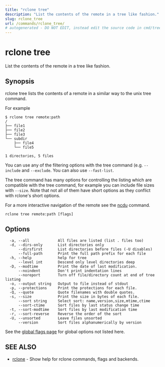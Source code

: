```yaml
---
title: "rclone tree"
description: "List the contents of the remote in a tree like fashion."
slug: rclone_tree
url: /commands/rclone_tree/
# autogenerated - DO NOT EDIT, instead edit the source code in cmd/tree/ and as part of making a release run "make commanddocs"
---
```

# rclone tree

List the contents of the remote in a tree like fashion.

## Synopsis


rclone tree lists the contents of a remote in a similar way to the
unix tree command.

For example

    $ rclone tree remote:path
    /
    ├── file1
    ├── file2
    ├── file3
    └── subdir
        ├── file4
        └── file5

    1 directories, 5 files

You can use any of the filtering options with the tree command (e.g.
`--include` and `--exclude`.  You can also use `--fast-list`.

The tree command has many options for controlling the listing which
are compatible with the tree command, for example you can include file
sizes with `--size`.  Note that not all of them have
short options as they conflict with rclone's short options.

For a more interactive navigation of the remote see the
[ncdu](/commands/rclone_ncdu/) command.


```
rclone tree remote:path [flags]
```

## Options

```
  -a, --all             All files are listed (list . files too)
  -d, --dirs-only       List directories only
      --dirsfirst       List directories before files (-U disables)
      --full-path       Print the full path prefix for each file
  -h, --help            help for tree
      --level int       Descend only level directories deep
  -D, --modtime         Print the date of last modification.
      --noindent        Don't print indentation lines
      --noreport        Turn off file/directory count at end of tree listing
  -o, --output string   Output to file instead of stdout
  -p, --protections     Print the protections for each file.
  -Q, --quote           Quote filenames with double quotes.
  -s, --size            Print the size in bytes of each file.
      --sort string     Select sort: name,version,size,mtime,ctime
      --sort-ctime      Sort files by last status change time
  -t, --sort-modtime    Sort files by last modification time
  -r, --sort-reverse    Reverse the order of the sort
  -U, --unsorted        Leave files unsorted
      --version         Sort files alphanumerically by version
```

See the [global flags page](/flags/) for global options not listed here.

## SEE ALSO

* [rclone](/commands/rclone/)	 - Show help for rclone commands, flags and backends.


